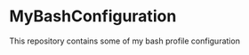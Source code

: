 MyBashConfiguration
===================

This repository contains some of my bash profile configuration

